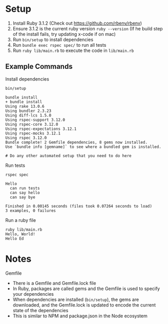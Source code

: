 # Setup

1. Install Ruby 3.1.2 (Check out https://github.com/rbenv/rbenv)
2. Ensure 3.1.2 is the current ruby version `ruby --version` (If he build step of the install fails, try updating x-code if on mac)
3. Run `bin/setup` to install dependencies
4. Run `bundle exec rspec spec/` to run all tests
5. Run `ruby lib/main.rb` to execute the code in `lib/main.rb`

## Example Commands

Install dependencies

```
bin/setup

bundle install
+ bundle install
Using rake 13.0.6
Using bundler 2.3.23
Using diff-lcs 1.5.0
Using rspec-support 3.12.0
Using rspec-core 3.12.0
Using rspec-expectations 3.12.1
Using rspec-mocks 3.12.1
Using rspec 3.12.0
Bundle complete! 2 Gemfile dependencies, 8 gems now installed.
Use `bundle info [gemname]` to see where a bundled gem is installed.

# Do any other automated setup that you need to do here
```

Run tests

```
rspec spec

Hello
  can run tests
  can say hello
  can say bye

Finished in 0.00145 seconds (files took 0.07264 seconds to load)
3 examples, 0 failures
```

Run a ruby file

```
ruby lib/main.rb
Hello, World!
Hello Ed
```

# Notes

Gemfile

- There is a Gemfile and Gemfile.lock file
- In Ruby, packages are called gems and the Gemfile is used to specify your dependencies
- When dependencies are installed (`bin/setup`), the gems are downloaded, and the Gemfile.lock is updated to encode the current state of the dependencies
- This is similar to NPM and package.json in the Node ecosystem
